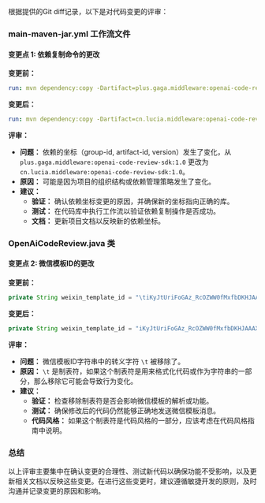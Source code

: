 根据提供的Git diff记录，以下是对代码变更的评审：

### main-maven-jar.yml 工作流文件

#### 变更点 1: 依赖复制命令的更改

**变更前：**
```yaml
run: mvn dependency:copy -Dartifact=plus.gaga.middleware:openai-code-review-sdk:1.0 -DoutputDirectory=./libs
```

**变更后：**
```yaml
run: mvn dependency:copy -Dartifact=cn.lucia.middleware:openai-code-review-sdk:1.0 -DoutputDirectory=./libs
```

**评审：**
- **问题：** 依赖的坐标（group-id, artifact-id, version）发生了变化，从 `plus.gaga.middleware:openai-code-review-sdk:1.0` 更改为 `cn.lucia.middleware:openai-code-review-sdk:1.0`。
- **原因：** 可能是因为项目的组织结构或依赖管理策略发生了变化。
- **建议：**
  - **验证：** 确认依赖坐标变更的原因，并确保新的坐标指向正确的库。
  - **测试：** 在代码库中执行工作流以验证依赖复制操作是否成功。
  - **文档：** 更新项目文档以反映新的依赖坐标。

### OpenAiCodeReview.java 类

#### 变更点 2: 微信模板ID的更改

**变更前：**
```java
private String weixin_template_id = "\tiKyJtUriFoGAz_RcOZWW0fMxfbDKHJAAAXsiEHvFnCo";
```

**变更后：**
```java
private String weixin_template_id = "iKyJtUriFoGAz_RcOZWW0fMxfbDKHJAAAXsiEHvFnCo";
```

**评审：**
- **问题：** 微信模板ID字符串中的转义字符 `\t` 被移除了。
- **原因：** `\t` 是制表符，如果这个制表符是用来格式化代码或作为字符串的一部分，那么移除它可能会导致行为变化。
- **建议：**
  - **验证：** 检查移除制表符是否会影响微信模板的解析或功能。
  - **测试：** 确保修改后的代码仍然能够正确地发送微信模板消息。
  - **代码风格：** 如果这个制表符是代码风格的一部分，应该考虑在代码风格指南中说明。

### 总结

以上评审主要集中在确认变更的合理性、测试新代码以确保功能不受影响，以及更新相关文档以反映这些变更。在进行这些变更时，建议遵循敏捷开发的原则，及时沟通并记录变更的原因和影响。